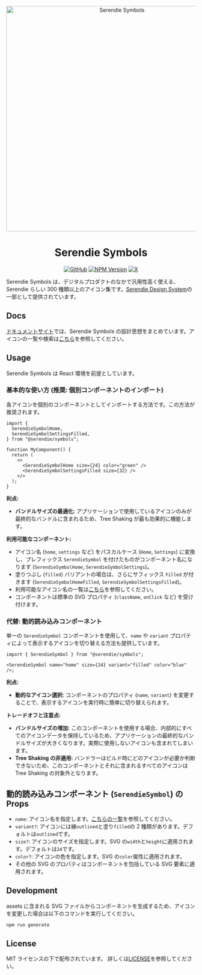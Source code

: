 <p align='center'>
  <picture>
    <source srcset='https://github.com/user-attachments/assets/32affc17-886d-4306-8223-31b793e33e82' media="(prefers-color-scheme: dark)" width='600px'/>
    <img src='https://github.com/user-attachments/assets/0dbd3005-c4a6-4a0e-8133-8ff5a3018380' alt="Serendie Symbols" title="Serendie Symbols" width='600px'/>
  </picture>
</p>

<h1 align='center'>Serendie Symbols</h1>

<div align='center'>
  
[![GitHub](https://img.shields.io/github/license/serendie/serendie-symbols?style=flat)](https://github.com/serendie/serendie-symbols/blob/main/LICENSE)
[![NPM Version](https://img.shields.io/npm/v/%40serendie%2Fsymbols)](https://www.npmjs.com/package/@serendie/symbols)
[![X](https://img.shields.io/twitter/follow/SerendieDesign)](https://x.com/SerendieDesign/)

</div>

Serendie Symbols は、デジタルプロダクトのなかで汎用性高く使える、Serendie らしい 300 種類以上のアイコン集です。[Serendie Design System](https://serendie.design/)の一部として提供されています。

## Docs

[ドキュメントサイト](https://serendie.design/foundations/icon/)では、Serendie Symbols の設計思想をまとめています。アイコンの一覧や検索は[こちら](https://serendie.design/foundations/icon-list/)を参照してください。

## Usage

Serendie Symbols は React 環境を前提としています。

### 基本的な使い方 (推奨: 個別コンポーネントのインポート)

各アイコンを個別のコンポーネントとしてインポートする方法です。この方法が推奨されます。

```tsx
import {
  SerendieSymbolHome,
  SerendieSymbolSettingsFilled,
} from "@serendie/symbols";

function MyComponent() {
  return (
    <>
      <SerendieSymbolHome size={24} color="green" />
      <SerendieSymbolSettingsFilled size={32} />
    </>
  );
}
```

**利点:**

- **バンドルサイズの最適化:** アプリケーションで使用しているアイコンのみが最終的なバンドルに含まれるため、Tree Shaking が最も効果的に機能します。

**利用可能なコンポーネント:**

- アイコン名 (`home`, `settings` など) をパスカルケース (`Home`, `Settings`) に変換し、プレフィックス `SerendieSymbol` を付けたものがコンポーネント名になります (`SerendieSymbolHome`, `SerendieSymbolSettings`)。
- 塗りつぶし (`filled`) バリアントの場合は、さらにサフィックス `Filled` が付きます (`SerendieSymbolHomeFilled`, `SerendieSymbolSettingsFilled`)。
- 利用可能なアイコン名の一覧は[こちら](https://serendie.design/foundations/icon-list/)を参照してください。
- コンポーネントは標準の SVG プロパティ (`className`, `onClick` など) を受け付けます。

### 代替: 動的読み込みコンポーネント

単一の `SerendieSymbol` コンポーネントを使用して、`name` や `variant` プロパティによって表示するアイコンを切り替える方法も提供しています。

```tsx
import { SerendieSymbol } from "@serendie/symbols";

<SerendieSymbol name="home" size={24} variant="filled" color="blue" />;
```

**利点:**

- **動的なアイコン選択:** コンポーネントのプロパティ (`name`, `variant`) を変更することで、表示するアイコンを実行時に簡単に切り替えられます。

**トレードオフと注意点:**

- **バンドルサイズの増加:** このコンポーネントを使用する場合、内部的にすべてのアイコンデータを保持しているため、アプリケーションの最終的なバンドルサイズが大きくなります。実際に使用しないアイコンも含まれてしまいます。
- **Tree Shaking の非適用:** バンドラーはビルド時にどのアイコンが必要か判断できないため、このコンポーネントとそれに含まれるすべてのアイコンは Tree Shaking の対象外となります。

## 動的読み込みコンポーネント (`SerendieSymbol`) の Props

- `name`: アイコン名を指定します。[こちらの一覧](https://serendie.design/foundations/icon-list/)を参照してください。
- `variant?`: アイコンには線`outlined`と塗り`filled`の 2 種類があります。デフォルトは`outlined`です。
- `size?`: アイコンのサイズを指定します。SVG の`width`と`height`に適用されます。デフォルトは`24`です。
- `color?`: アイコンの色を指定します。SVG の`color`属性に適用されます。
- その他の SVG のプロパティはコンポーネントを包括している SVG 要素に適用されます。

## Development

assets に含まれる SVG ファイルからコンポーネントを生成するため、アイコンを変更した場合は以下のコマンドを実行してください。

```bash
npm run generate
```

## License

MIT ライセンスの下で配布されています。 詳しくは[LICENSE](/LICENSE)を参照してください。
